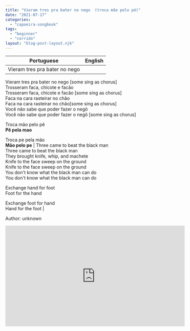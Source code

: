```yaml
---
title: "Vieram tres pra bater no nego  (troca mão pelo pé)"
date: "2021-07-17"
categories: 
  - "capoeira-songbook"
tags: 
  - "beginner"
  - "corrido"
layout: "blog-post-layout.njk"
---
```


| Portuguese | English |
| --- | --- |
| Vieram tres pra bater no nego  
Vieram tres pra bater no nego \[some sing as chorus\]  
Trosseram faca, chicote e facão  
Trosseram faca, chicote e facão \[some sing as chorus\]  
Faca na cara rasteirar no chão  
Faca na cara rasteirar no chão\[some sing as chorus\]  
Você não sabe que poder fazer o negô  
Você não sabe que poder fazer o negô \[some sing as chorus\]  
  
Troca mão pelo pê  
**Pê pela mao**  
  
Troca pe pela mão  
**Mão pelo pe** | Three came to beat the black man  
Three came to beat the black man  
They brought knife, whip, and machete  
Knife to the face sweep on the ground  
Knife to the face sweep on the ground  
You don't know what the black man can do  
You don't know what the black man can do  
  
Exchange hand for foot  
Foot for the hand  
  
Exchange foot for hand  
Hand for the foot |

<figcaption>

Author: unknown

</figcaption>

<iframe width="560" height="315" src="https://www.youtube.com/embed/UDPbUClhNg0" title="YouTube video player" frameborder="0" allow="accelerometer; autoplay; clipboard-write; encrypted-media; gyroscope; picture-in-picture" allowfullscreen></iframe>
